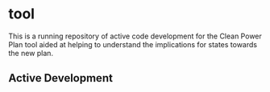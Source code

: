 # tool


This is a running repository of active code development for the Clean Power Plan tool aided at helping to understand the implications for states towards the new plan.

## Active Development